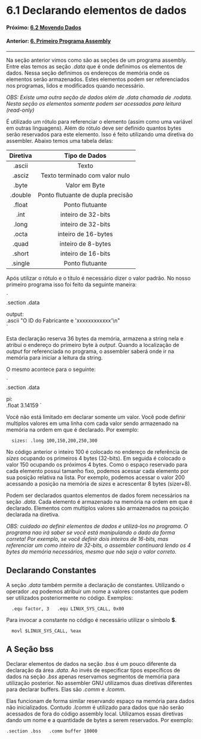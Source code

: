 # 6.1 Declarando elementos de dados

#### Próximo: [6.2 Movendo Dados](./movendo_dados.md)  
#### Anterior: [6. Primeiro Programa Assembly](./primeiro_programa.md)   

  ---  

Na seção anterior vimos como são as seções de um programa assembly. Entre elas temos as seção *.data* que é onde definimos os elementos de dados. Nessa seção definimos os endereços de memória onde os elementos serão armazenados. Estes elementos podem ser referenciados nos programas, lidos e modificados quando necessário.  

*OBS: Existe uma outra seção de dados além de .data chamada de .rodata. Nesta seção os elementos somente podem ser acessados para leitura (read-only)*  

É utilizado um rótulo para referenciar o elemento (assim como uma variável em outras linguagens). Além do rótulo deve ser definido quantos bytes serão reservados para este elemento. Isso é feito utilizando uma diretiva do assembler. Abaixo temos uma tabela delas:  

|Diretiva|Tipo de Dados|
|:---:|:---:|
|.ascii| Texto |
|.asciz| Texto terminado com valor nulo |
|.byte| Valor em Byte |
|.double| Ponto flutuante de dupla precisão |
|.float| Ponto flutuante |
|.int| inteiro de 32-bits |
|.long| inteiro de 32-bits |
|.octa| inteiro de 16-bytes |
|.quad| inteiro de 8-bytes |
|.short| inteiro de 16-bits |
|.single| Ponto flutuante |  

Após utilizar o rótulo e o título é necessário dizer o valor padrão. No nosso primeiro programa isso foi feito da seguinte maneira:  

`  
.section .data  

 output:  
  .ascii "O ID do Fabricante e 'xxxxxxxxxxxx'\n"  
`  

Esta declaração reserva 36 bytes da memória, armazena a string nela e atribui o endereço do primeiro byte à *output*. Quando a localização de *output* for referenciada no programa, o assembler saberá onde ir na memória para iniciar a leitura da string.  

O mesmo acontece para o seguinte:  

`  
.section .data  

 pi:  
  .float 3.14159
`  
  
  Você não está limitado em declarar somente um valor. Você pode definir multiplos valores em uma linha com cada valor sendo armazenado na memória na ordem em que é declarado. Por exemplo:  
  
`  
 sizes:
  .long 100,150,200,250,300
`  

No código anterior o inteiro 100 é colocado no endereço de referência de *sizes* ocupando os primeiros 4 bytes (32-bits). Em seguida é colocado o valor 150 ocupando os próximos 4 bytes. Como o espaço reservado para cada elemento possui tamanho fixo, podemos acessar cada elemento por sua posição relativa na lista. Por exemplo, podemos acessar o valor 200 acessando a posição na memória de *sizes* e acrescentar 8 bytes (sizer+8).  

Podem ser declarados quantos elementos de dados forem necessários na seção *.data*. Cada elemento é armazenado na memória na ordem em que é declarado. Elementos com multiplos valores são armazenados na posição declarada na diretiva.  

*OBS: cuidado ao definir elementos de dados e utilizá-los no programa. O programa nao irá saber se você está manipulando o dado da forma correta! Por exemplo, se você definir dois inteiros de 16-bits, mas referenciar um como inteiro de 32-bits, o assembler continuará lendo os 4 bytes da memória necessários, mesmo que não seja o valor correto.*  


## Declarando Constantes  

A seção *.data* também permite a declaração de constantes. Utilizando o operador *.eq* podemos atribuir um nome a valores constantes que podem ser utilizados posteriormente no código. Exemplos:  

`  
.equ factor, 3  
.equ LINUX_SYS_CALL, 0x80  
`  

Para invocar a constante no código é necessário utilizar o símbolo **$**.

`  
movl $LINUX_SYS_CALL, %eax  
`  

## A Seção bss  

Declarar elementos de dados na seção *.bss* é um pouco diferente da declaração da área *.data*. Ao invés de especificar tipos específicos de dados na seção *.bss* apenas reservamos segmentos de memória para utilização posterior. No assembler GNU utilizamos duas diretivas diferentes para declarar buffers. Elas são *.comm* e *.lcomm*.  

Elas funcionam de forma similar reservando espaço na memória para dados não inicializados. Contudo *.lcomm* é utilizado para dados que não serão acessados de fora do código assembly local. Utilizamos essas diretivas dando um nome e a quantidade de bytes a serem reservados. Por exemplo:  

`
.section .bss  
  .comm buffer 10000  
`  

